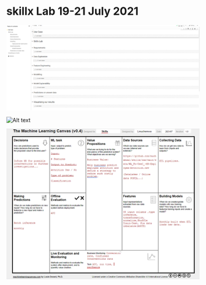 # skillx Lab 19-21 July 2021

![Alt text](images/Skillxafricalabs.PNG?raw=true "ToC")

![Alt text](images/"mlc_explained.PNG"?raw=true "MLC Explained")

![Alt text](images/completed_mlc.PNG?raw=true "MLC Completed")


